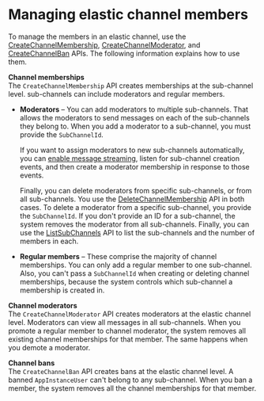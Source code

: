 # Managing elastic channel members<a name="manage-elastic-members"></a>

To manage the members in an elastic channel, use the [CreateChannelMembership](https://docs.aws.amazon.com/chime-sdk/latest/APIReference/API_messaging-chime_CreateChannelMembership.html), [CreateChannelModerator](https://docs.aws.amazon.com/chime-sdk/latest/APIReference/API_messaging-chime_CreateChannelModerator.html), and [CreateChannelBan](https://docs.aws.amazon.com/chime-sdk/latest/APIReference/API_messaging-chime_CreateChannelBan.html) APIs\. The following information explains how to use them\.

**Channel memberships**  
The `CreateChannelMembership` API creates memberships at the sub\-channel level\. sub\-channels can include moderators and regular members\.  
+ **Moderators** – You can add moderators to multiple sub\-channels\. That allows the moderators to send messages on each of the sub\-channels they belong to\. When you add a moderator to a sub\-channel, you must provide the `SubChannelId`\.

  If you want to assign moderators to new sub\-channels automatically, you can [enable message streaming](streaming-export.md), listen for sub\-channel creation events, and then create a moderator membership in response to those events\.

  Finally, you can delete moderators from specific sub\-channels, or from all sub\-channels\. You use the [DeleteChannelMembership](https://docs.aws.amazon.com/chime-sdk/latest/APIReference/API_messaging-chime_DeleteChannelMembership.html) API in both cases\. To delete a moderator from a specific sub\-channel, you provide the `SubChannelId`\. If you don't provide an ID for a sub\-channel, the system removes the moderator from all sub\-channels\. Finally, you can use the [ListSubChannels](https://docs.aws.amazon.com/chime-sdk/latest/APIReference/API_messaging-chime_ListSubChannels) API to list the sub\-channels and the number of members in each\.
+ **Regular members** – These comprise the majority of channel memberships\. You can only add a regular member to one sub\-channel\. Also, you can't pass a `SubChannelId` when creating or deleting channel memberships, because the system controls which sub\-channel a membership is created in\.

**Channel moderators**  
The `CreateChannelModerator` API creates moderators at the elastic channel level\. Moderators can view all messages in all sub\-channels\. When you promote a regular member to channel moderator, the system removes all existing channel memberships for that member\. The same happens when you demote a moderator\.

**Channel bans**  
The `CreateChannelBan` API creates bans at the elastic channel level\. A banned `AppInstanceUser` can't belong to any sub\-channel\. When you ban a member, the system removes all the channel memberships for that member\.